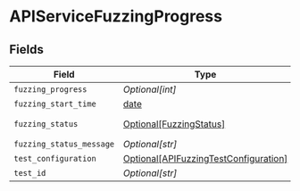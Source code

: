 # APIServiceFuzzingProgress


## Fields

| Field                                                                                       | Type                                                                                        | Required                                                                                    | Description                                                                                 |
| ------------------------------------------------------------------------------------------- | ------------------------------------------------------------------------------------------- | ------------------------------------------------------------------------------------------- | ------------------------------------------------------------------------------------------- |
| `fuzzing_progress`                                                                          | *Optional[int]*                                                                             | :heavy_minus_sign:                                                                          | N/A                                                                                         |
| `fuzzing_start_time`                                                                        | [date](https://docs.python.org/3/library/datetime.html#date-objects)                        | :heavy_minus_sign:                                                                          | N/A                                                                                         |
| `fuzzing_status`                                                                            | [Optional[FuzzingStatus]](../../models/shared/fuzzingstatus.md)                             | :heavy_minus_sign:                                                                          | An enumeration.                                                                             |
| `fuzzing_status_message`                                                                    | *Optional[str]*                                                                             | :heavy_minus_sign:                                                                          | N/A                                                                                         |
| `test_configuration`                                                                        | [Optional[APIFuzzingTestConfiguration]](../../models/shared/apifuzzingtestconfiguration.md) | :heavy_minus_sign:                                                                          | N/A                                                                                         |
| `test_id`                                                                                   | *Optional[str]*                                                                             | :heavy_minus_sign:                                                                          | N/A                                                                                         |